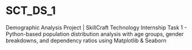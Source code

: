 # SCT_DS_1
Demographic Analysis Project | SkillCraft Technology Internship Task 1 - Python-based population distribution analysis with age groups, gender breakdowns, and dependency ratios using Matplotlib &amp; Seaborn
